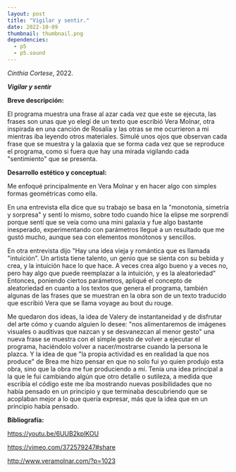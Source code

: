 ```yaml
---
layout: post
title: "Vigilar y sentir."
date: 2022-10-09
thumbnail: thumbnail.png
dependencies:
  - p5
  - p5.sound
---
```


<div id="div-sketch">
  <script type="text/javascript" src="sketch.js"></script>
</div>

_Cinthia Cortese_, 2022.

**_Vigilar y sentir_**

**Breve descripción:**

El programa muestra una frase al azar cada vez que este se ejecuta, las frases son unas que yo elegí de un texto que escribió Vera Molnar, otra inspirada en una canción de Rosalía y las otras se me ocurrieron a mi mientras iba leyendo otros materiales.
Simulé unos ojos que observan cada frase que se muestra y la galaxia que se forma cada vez que se reproduce el programa, como si fuera que hay una mirada vigilando cada "sentimiento" que se presenta. 

**Desarrollo estético y conceptual:**

Me enfoqué principalmente en Vera Molnar y en hacer algo con simples formas geométricas como ella.

En una entrevista ella dice que su trabajo se basa en la "monotonía, simetría y sorpresa" y sentí lo mismo, sobre todo cuando hice la elipse me sorprendí porque sentí que se veía como una mini galaxia y fue algo bastante inesperado, experimentando con parámetros llegué a un resultado que me gustó mucho, aunque sea con elementos monótonos y sencillos.

En otra entrevista dijo "Hay una idea vieja y romántica que es llamada "intuición". Un artista tiene talento, un genio que se sienta con su bebida y crea, y la intuición hace lo que hace. A veces crea algo bueno y a veces no, pero hay algo que puede reemplazar a la intuición, y es la aleatoriedad" Entonces, poniendo ciertos parámetros, apliqué el concepto de aleatoriedad en cuanto a los textos que genera el programa, también algunas de las frases que se muestran en la obra son de un texto traducido que escribió Vera que se llama voyage au bout du rouge.

Me quedaron dos ideas, la idea de Valery de instantaneidad y de disfrutar del arte cómo y cuando alguien lo desee: "nos alimentaremos de imágenes visuales o auditivas que nazcan y se desvanezcan al menor gesto" una nueva frase se muestra con el simple gesto de volver a ejecutar el programa, haciéndolo volver a nacer/mostrarse cuando la persona le plazca. Y la idea de que "la propia actividad es en realidad la que nos produce" de Brea me hizo pensar en que no solo fui yo quien produjo esta obra, sino que la obra me fue produciendo a mí. Tenía una idea principal a la que le fui cambiando algún que otro detalle o sutileza, a medida que escribía el código este me iba mostrando nuevas posibilidades que no había pensado en un principio y que terminaba descubriendo que se acoplaban mejor a lo que quería expresar, más que la idea que en un principio había pensado.

**Bibliografía:**

https://youtu.be/6UUB2kplKOU

https://vimeo.com/372579247#share

http://www.veramolnar.com/?p=1023
